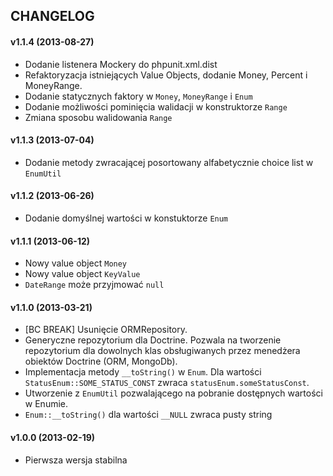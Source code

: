 ## CHANGELOG ##

#### v1.1.4 (2013-08-27) ####
- Dodanie listenera Mockery do phpunit.xml.dist
- Refaktoryzacja istniejących Value Objects, dodanie Money, Percent i MoneyRange.
- Dodanie statycznych faktory w `Money`, `MoneyRange` i `Enum`
- Dodanie możliwości pominięcia walidacji w konstruktorze `Range`
- Zmiana sposobu walidowania `Range`

#### v1.1.3 (2013-07-04) ####
- Dodanie metody zwracającej posortowany alfabetycznie choice list w `EnumUtil`

#### v1.1.2 (2013-06-26) ####
- Dodanie domyślnej wartości w konstuktorze `Enum`

#### v1.1.1 (2013-06-12) ####
- Nowy value object `Money`
- Nowy value object `KeyValue`
- `DateRange` może przyjmować `null`

#### v1.1.0 (2013-03-21) ####
- [BC BREAK] Usunięcie ORMRepository.
- Generyczne repozytorium dla Doctrine. Pozwala na tworzenie repozytorium dla dowolnych klas obsługiwanych przez menedżera obiektów Doctrine (ORM, MongoDb).
- Implementacja metody `__toString()` w `Enum`. Dla wartości `StatusEnum::SOME_STATUS_CONST` zwraca `statusEnum.someStatusConst`.
- Utworzenie z `EnumUtil` pozwalającego na pobranie dostępnych wartości w Enumie.
- `Enum::__toString()` dla wartości `__NULL` zwraca pusty string

#### v1.0.0 (2013-02-19) ####
- Pierwsza wersja stabilna

